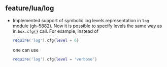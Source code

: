## feature/lua/log

* Implemented support of symbolic log levels representation
  in `log` module (gh-5882). Now it is possible to specify
  levels the same way as in `box.cfg{}` call. For example,
  instead of
  ``` Lua
  require('log').cfg{level = 6}
  ```
  one can use
  ``` Lua
  require('log').cfg{level = 'verbose'}
  ```
